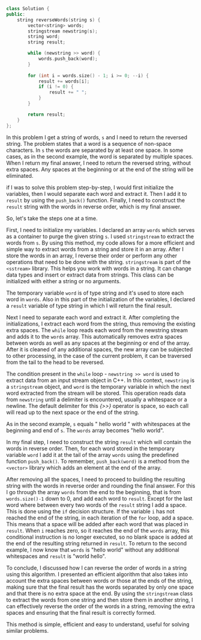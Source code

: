 ```cpp
class Solution {
public:
    string reverseWords(string s) {
        vector<string> words;
        stringstream newstring(s);
        string word;
        string result;

        while (newstring >> word) {
            words.push_back(word);
        }
       
        for (int i = words.size() - 1; i >= 0; --i) {
            result += words[i];
            if (i != 0) {
                result += " ";
            }
        }

        return result;
    }
};
```

In this problem I get a string of words, `s` and I need to return the reversed string.
The problem states that a word is a sequence of non-space characters. In `s` the words are separated by at least one space. In some cases, as in the second example, the word is separated by multiple spaces. When I return my final answer, I need to return the reversed string, without extra spaces. Any spaces at the beginning or at the end of the string will be eliminated.

if I was to solve this problem step-by-step, I would first initialize the variables, then I would separate each word and extract it. Then I add it to `result` by using the `push_back()` function. Finally, I need to construct the `result` string with the words in reverse order, which is my final answer.

So, let's take the steps one at a time.

First, I need to initialize my variables. 
I declared an array `words` which serves as a container to purge the given string `s`.
I used `stringstream` to extract the words from `s`. By using this method, my code allows for a more efficient and simple way to extract words from a string and store it in an array. After I store the words in an array, I reverse their order or perform any other operations that need to be done with the string.
`stringstream` is part of the `<sstream>` library. This helps you work with words in a string. It can change data types and insert or extract data from strings. This class can be initialized with either a string or no arguments.

The temporary variable `word` is of type string and it's used to store each word in `words`.
Also in this part of the initialization of the variables, I declared a `result` variable of type string in which I will return the final result.

Next I need to separate each word and extract it. After completing the initializations, I extract each word from the string, thus removing the existing extra spaces.
The `while` loop reads each word from the newstring stream and adds it to the `words` array. This automatically removes extra spaces between words as well as any spaces at the beginning or end of the array.
After it is cleaned of any additional spaces, the new array can be subjected to other processing, in the case of the current problem, it can be traversed from the tail to the head to be reversed.

The condition present in the `while` loop - `newstring >> word` is used to extract data from an input stream object in C++. In this context, `newstring` is a `stringstream` object, and `word` is the temporary variable in which the next word extracted from the stream will be stored.
This operation reads data from `newstring` until a delimiter is encountered, usually a whitespace or a newline.
The default delimiter for this *{>>}* operator is space, so each call will read up to the next space or the end of the string.

As in the second example, `s` equals " hello world " with whitespaces at the beginning and end of `s`. The `words` array becomes "hello world".

In my final step, I need to construct the string `result` which will contain the words in reverse order.
Then, for each word stored in the temporary variable `word` I add it at the tail of the array `words` using the predefined function `push_back()`.
To remember, `push_back(word)` is a method from the `<vector>` library which adds an element at the end of the array.

After removing all the spaces, I need to proceed to building the resulting string with the words in reverse order and rounding the final answer.
For this I go through the array `words` from the end to the beginning, that is from `words.size()-1` down to 0, and add each word to `result`.
Except for the last word where between every two words of the `result` string I add a space.
This is done using the `if` decision structure. If the variable `i` has not reached the end of the string, in each iteration of the `for` loop, add a space. This means that a space will be added after each word that was placed in `result`. When `i` reaches zero, so it reaches the end of the `words` array, this conditional instruction is no longer executed, so no blank space is added at the end of the resulting string returned in `result`.
To return to the second example, I now know that `words` is "hello world" without any additional whitespaces and `result` is "world hello".

To conclude, I discussed how I can reverse the order of words in a string using this algorithm. I presented an efficient algorithm that also takes into account the extra spaces between words or those at the ends of the string, making sure that the final result has the words separated by only one space and that there is no extra space at the end.
By using the `stringstream` class to extract the words from one string and then store them in another string, I can effectively reverse the order of the words in a string, removing the extra spaces and ensuring that the final result is correctly formed.

This method is simple, efficient and easy to understand, useful for solving similar problems.